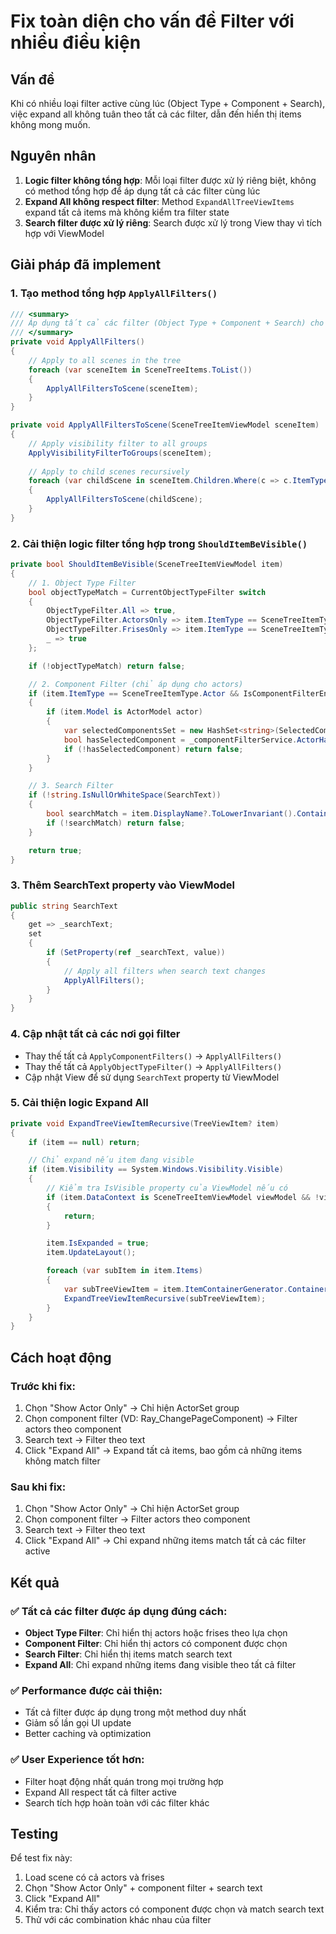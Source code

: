 # Fix toàn diện cho vấn đề Filter với nhiều điều kiện

## Vấn đề
Khi có nhiều loại filter active cùng lúc (Object Type + Component + Search), việc expand all không tuân theo tất cả các filter, dẫn đến hiển thị items không mong muốn.

## Nguyên nhân
1. **Logic filter không tổng hợp**: Mỗi loại filter được xử lý riêng biệt, không có method tổng hợp để áp dụng tất cả các filter cùng lúc
2. **Expand All không respect filter**: Method `ExpandAllTreeViewItems` expand tất cả items mà không kiểm tra filter state
3. **Search filter được xử lý riêng**: Search được xử lý trong View thay vì tích hợp với ViewModel

## Giải pháp đã implement

### 1. Tạo method tổng hợp `ApplyAllFilters()`

```csharp
/// <summary>
/// Áp dụng tất cả các filter (Object Type + Component + Search) cho toàn bộ tree
/// </summary>
private void ApplyAllFilters()
{
    // Apply to all scenes in the tree
    foreach (var sceneItem in SceneTreeItems.ToList())
    {
        ApplyAllFiltersToScene(sceneItem);
    }
}

private void ApplyAllFiltersToScene(SceneTreeItemViewModel sceneItem)
{
    // Apply visibility filter to all groups
    ApplyVisibilityFilterToGroups(sceneItem);
    
    // Apply to child scenes recursively
    foreach (var childScene in sceneItem.Children.Where(c => c.ItemType == SceneTreeItemType.Scene).ToList())
    {
        ApplyAllFiltersToScene(childScene);
    }
}
```

### 2. Cải thiện logic filter tổng hợp trong `ShouldItemBeVisible()`

```csharp
private bool ShouldItemBeVisible(SceneTreeItemViewModel item)
{
    // 1. Object Type Filter
    bool objectTypeMatch = CurrentObjectTypeFilter switch
    {
        ObjectTypeFilter.All => true,
        ObjectTypeFilter.ActorsOnly => item.ItemType == SceneTreeItemType.Actor,
        ObjectTypeFilter.FrisesOnly => item.ItemType == SceneTreeItemType.Frise,
        _ => true
    };

    if (!objectTypeMatch) return false;

    // 2. Component Filter (chỉ áp dụng cho actors)
    if (item.ItemType == SceneTreeItemType.Actor && IsComponentFilterEnabled && SelectedComponents.Count > 0)
    {
        if (item.Model is ActorModel actor)
        {
            var selectedComponentsSet = new HashSet<string>(SelectedComponents, StringComparer.OrdinalIgnoreCase);
            bool hasSelectedComponent = _componentFilterService.ActorHasAnyComponent(actor, selectedComponentsSet);
            if (!hasSelectedComponent) return false;
        }
    }

    // 3. Search Filter
    if (!string.IsNullOrWhiteSpace(SearchText))
    {
        bool searchMatch = item.DisplayName?.ToLowerInvariant().Contains(SearchText.ToLowerInvariant()) ?? false;
        if (!searchMatch) return false;
    }

    return true;
}
```

### 3. Thêm SearchText property vào ViewModel

```csharp
public string SearchText
{
    get => _searchText;
    set
    {
        if (SetProperty(ref _searchText, value))
        {
            // Apply all filters when search text changes
            ApplyAllFilters();
        }
    }
}
```

### 4. Cập nhật tất cả các nơi gọi filter

- Thay thế tất cả `ApplyComponentFilters()` → `ApplyAllFilters()`
- Thay thế tất cả `ApplyObjectTypeFilter()` → `ApplyAllFilters()`
- Cập nhật View để sử dụng `SearchText` property từ ViewModel

### 5. Cải thiện logic Expand All

```csharp
private void ExpandTreeViewItemRecursive(TreeViewItem? item)
{
    if (item == null) return;

    // Chỉ expand nếu item đang visible
    if (item.Visibility == System.Windows.Visibility.Visible)
    {
        // Kiểm tra IsVisible property của ViewModel nếu có
        if (item.DataContext is SceneTreeItemViewModel viewModel && !viewModel.IsVisible)
        {
            return;
        }

        item.IsExpanded = true;
        item.UpdateLayout();

        foreach (var subItem in item.Items)
        {
            var subTreeViewItem = item.ItemContainerGenerator.ContainerFromItem(subItem) as TreeViewItem;
            ExpandTreeViewItemRecursive(subTreeViewItem);
        }
    }
}
```

## Cách hoạt động

### Trước khi fix:
1. Chọn "Show Actor Only" → Chỉ hiện ActorSet group
2. Chọn component filter (VD: Ray_ChangePageComponent) → Filter actors theo component
3. Search text → Filter theo text
4. Click "Expand All" → Expand tất cả items, bao gồm cả những items không match filter

### Sau khi fix:
1. Chọn "Show Actor Only" → Chỉ hiện ActorSet group
2. Chọn component filter → Filter actors theo component
3. Search text → Filter theo text
4. Click "Expand All" → Chỉ expand những items match tất cả các filter active

## Kết quả

### ✅ Tất cả các filter được áp dụng đúng cách:
- **Object Type Filter**: Chỉ hiển thị actors hoặc frises theo lựa chọn
- **Component Filter**: Chỉ hiển thị actors có component được chọn
- **Search Filter**: Chỉ hiển thị items match search text
- **Expand All**: Chỉ expand những items đang visible theo tất cả filter

### ✅ Performance được cải thiện:
- Tất cả filter được áp dụng trong một method duy nhất
- Giảm số lần gọi UI update
- Better caching và optimization

### ✅ User Experience tốt hơn:
- Filter hoạt động nhất quán trong mọi trường hợp
- Expand All respect tất cả filter active
- Search tích hợp hoàn toàn với các filter khác

## Testing
Để test fix này:
1. Load scene có cả actors và frises
2. Chọn "Show Actor Only" + component filter + search text
3. Click "Expand All"
4. Kiểm tra: Chỉ thấy actors có component được chọn và match search text
5. Thử với các combination khác nhau của filter
